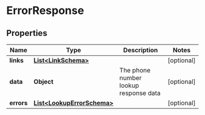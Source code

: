 

# ErrorResponse


## Properties

| Name | Type | Description | Notes |
|------------ | ------------- | ------------- | -------------|
|**links** | [**List&lt;LinkSchema&gt;**](LinkSchema.md) |  |  [optional] |
|**data** | **Object** | The phone number lookup response data |  [optional] |
|**errors** | [**List&lt;LookupErrorSchema&gt;**](LookupErrorSchema.md) |  |  [optional] |



